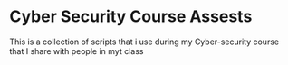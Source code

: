 # Cyber Security Course Assests
This is a collection of scripts that i use during my Cyber-security course that I share with people in myt class
